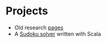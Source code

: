 # Projects

* Old research [pages](research/research.html)
* A [Sudoku solver](scala-sudoku/dev-index.html) written with Scala